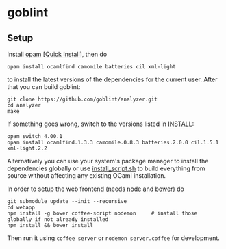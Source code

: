 # goblint

## Setup
Install [opam](https://github.com/OCamlPro/opam) [[Quick Install](http://opam.ocamlpro.com/doc/Quick_Install.html)], then do

    opam install ocamlfind camomile batteries cil xml-light

to install the latest versions of the dependencies for the current user.
After that you can build goblint:

    git clone https://github.com/goblint/analyzer.git
    cd analyzer
    make
  
If something goes wrong, switch to the versions listed in [INSTALL](INSTALL):

    opam switch 4.00.1
    opam install ocamlfind.1.3.3 camomile.0.8.3 batteries.2.0.0 cil.1.5.1 xml-light.2.2

Alternatively you can use your system's package manager to install the dependencies globally or use [install_script.sh](scripts/install_script.sh) to build everything from source without affecting any existing OCaml installation.


In order to setup the web frontend (needs [node](http://nodejs.org/) and [bower](http://twitter.github.com/bower/)) do

    git submodule update --init --recursive
    cd webapp
    npm install -g bower coffee-script nodemon     # install those globally if not already installed
    npm install && bower install

Then run it using `coffee server` or `nodemon server.coffee` for development.